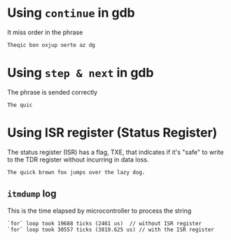 # Using `continue` in gdb
It miss order in the phrase
```
Theqic bon oxjup oerte az dg
```
# Using `step & next` in gdb
The phrase is sended correctly
```
The quic
```
# Using ISR register (Status Register)
The status register (ISR) has a flag, TXE, that indicates if it's "safe" to write to the TDR register without incurring in data loss.
```
The quick brown fox jumps over the lazy dog.
```

## `itmdump` log
This is the time elapsed by microcontroller to process the string
```
`for` loop took 19688 ticks (2461 us)  // without ISR register 
`for` loop took 30557 ticks (3819.625 us) // with the ISR register
```